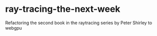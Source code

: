 # ray-tracing-the-next-week
Refactoring the second book in the raytracing series by Peter Shirley to webgpu
